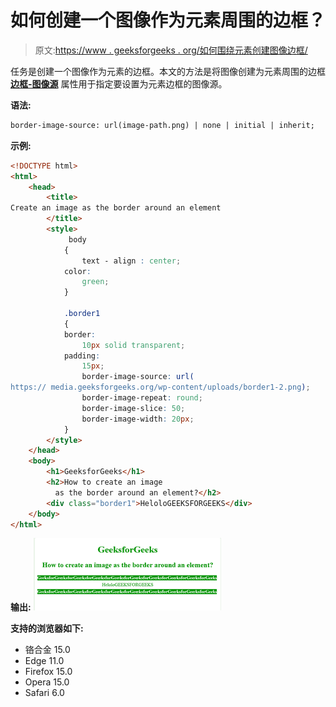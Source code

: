 # 如何创建一个图像作为元素周围的边框？

> 原文:[https://www . geeksforgeeks . org/如何围绕元素创建图像边框/](https://www.geeksforgeeks.org/how-to-create-an-image-as-the-border-around-an-element/)

任务是创建一个图像作为元素的边框。本文的方法是将图像创建为元素周围的边框 **[边框-图像源](https://www.geeksforgeeks.org/css-border-image-source-property/?ref=rp)** 属性用于指定要设置为元素边框的图像源。

**语法:**

```html
border-image-source: url(image-path.png) | none | initial | inherit;
```

**示例:**

```html
<!DOCTYPE html>
<html>
    <head>
        <title>
Create an image as the border around an element
        </title>
        <style>
             body
            {
                text - align : center;
            color:
                green;
            }

            .border1
            {
            border:
                10px solid transparent;
            padding:
                15px;
                border-image-source: url(
https:// media.geeksforgeeks.org/wp-content/uploads/border1-2.png);
                border-image-repeat: round;
                border-image-slice: 50;
                border-image-width: 20px;
            }
        </style>
    </head>
    <body>
        <h1>GeeksforGeeks</h1>
        <h2>How to create an image 
          as the border around an element?</h2>
        <div class="border1">HeloloGEEKSFORGEEKS</div>
    </body>
</html>
```

**输出:**
![](img/3e6404169d4dfc54cf3617416a22d737.png)

**支持的浏览器如下:**

*   铬合金 15.0
*   Edge 11.0
*   Firefox 15.0
*   Opera 15.0
*   Safari 6.0